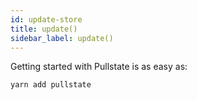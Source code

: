 ```yaml
---
id: update-store
title: update()
sidebar_label: update()
---
```


Getting started with Pullstate is as easy as:

```powershell
yarn add pullstate
```
